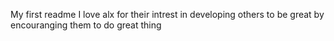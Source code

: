 My first readme
I love alx for their intrest in developing others to be great by encouranging them to do great thing
